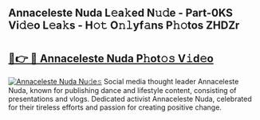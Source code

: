 ## Annaceleste Nuda L𝚎a𝚔ed N𝚞𝚍e - Part-0KS Vi𝚍𝚎o L𝚎a𝚔s - H𝚘𝚝 O𝚗𝚕yf𝚊ns P𝚑𝚘tos ZHDZr

# <h2><a href="http://kf3xkoj.oniu.top/?m=Annaceleste+Nuda">🔗👉 🔴 Annaceleste Nuda P𝚑ot𝚘𝚜 V𝚒d𝚎o</a></h2>

[![Annaceleste Nuda Nu𝚍e𝚜](https://i.imgur.com/0qMVB7G.gif)](http://kf3xkoj.oniu.top/?m=Annaceleste+Nuda)
Social media thought leader Annaceleste Nuda, known for publishing dance and lifestyle content, consisting of presentations and vlogs. Dedicated activist Annaceleste Nuda, celebrated for their tireless efforts and passion for creating positive change.  
